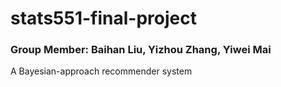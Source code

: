 # stats551-final-project
### Group Member: Baihan Liu, Yizhou Zhang, Yiwei Mai

A Bayesian-approach recommender system